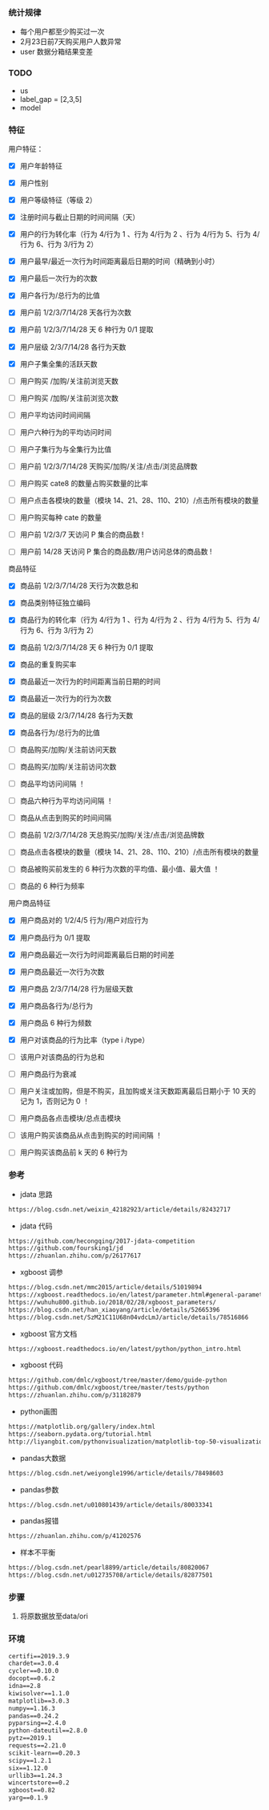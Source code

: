 
### 统计规律
- 每个用户都至少购买过一次
- 2月23日前7天购买用户人数异常
- user 数据分箱结果变差

### TODO
- us 
- label_gap = [2,3,5]
- model


### 特征
用户特征：    
- [x] 用户年龄特征
- [x] 用户性别
- [x] 用户等级特征（等级 2）
- [x] 注册时间与截止日期的时间间隔（天）
- [x] 用户的行为转化率（行为 4/行为 1 、行为 4/行为 2 、行为 4/行为 5、行为 4/行为 6、行为 3/行为 2）
- [x] 用户最早/最近一次行为时间距离最后日期的时间（精确到小时）
- [x] 用户最后一次行为的次数
- [x] 用户各行为/总行为的比值
- [x] 用户前 1/2/3/7/14/28 天各行为次数
- [x] 用户前 1/2/3/7/14/28 天 6 种行为 0/1 提取
- [x] 用户层级 2/3/7/14/28 各行为天数 
- [x] 用户子集全集的活跃天数

- [ ] 用户购买 /加购/关注前浏览天数
- [ ] 用户购买 /加购/关注前浏览次数
- [ ] 用户平均访问时间间隔
- [ ] 用户六种行为的平均访问时间
- [ ] 用户子集行为与全集行为比值
- [ ] 用户前 1/2/3/7/14/28 天购买/加购/关注/点击/浏览品牌数
- [ ] 用户购买 cate8 的数量占购买数量的比率
- [ ] 用户点击各模块的数量（模块 14、21、28、110、210）/点击所有模块的数量
- [ ] 用户购买每种 cate 的数量
- [ ] 用户前 1/2/3/7 天访问 P 集合的商品数 !
- [ ] 用户前 14/28 天访问 P 集合的商品数/用户访问总体的商品数 !

商品特征
- [x] 商品前 1/2/3/7/14/28 天行为次数总和
- [x] 商品类别特征独立编码
- [x] 商品行为的转化率（行为 4/行为 1 、行为 4/行为 2 、行为 4/行为 5、行为 4/行为 6、行为 3/行为 2）
- [x] 商品前 1/2/3/7/14/28 天 6 种行为 0/1 提取
- [x] 商品的重复购买率 
- [x] 商品最近一次行为的时间距离当前日期的时间
- [x] 商品最近一次行为的行为次数
- [x] 商品的层级 2/3/7/14/28 各行为天数
- [x] 商品各行为/总行为的比值

- [ ] 商品购买/加购/关注前访问天数
- [ ] 商品购买/加购/关注前访问次数
- [ ] 商品平均访问间隔 ！
- [ ] 商品六种行为平均访问间隔 ！
- [ ] 商品从点击到购买的时间间隔
- [ ] 商品前 1/2/3/7/14/28 天总购买/加购/关注/点击/浏览品牌数
- [ ] 商品点击各模块的数量（模块 14、21、28、110、210）/点击所有模块的数量
- [ ] 商品被购买前发生的 6 种行为次数的平均值、最小值、最大值 ！
- [ ] 商品的 6 种行为频率


用户商品特征
- [x] 用户商品对的 1/2/4/5 行为/用户对应行为
- [x] 用户商品行为 0/1 提取
- [x] 用户商品最近一次行为时间距离最后日期的时间差
- [x] 用户商品最近一次行为次数
- [x] 用户商品 2/3/7/14/28 行为层级天数
- [x] 用户商品各行为/总行为
- [x] 用户商品 6 种行为频数
- [x] 用户对该商品的行为比率（type i /type）

- [ ] 该用户对该商品的行为总和
- [ ] 用户商品行为衰减
- [ ] 用户关注或加购，但是不购买，且加购或关注天数距离最后日期小于 10 天的记为 1，否则记为 0 ！
- [ ] 用户商品各点击模块/总点击模块
- [ ] 该用户购买该商品从点击到购买的时间间隔 ！
- [ ] 用户购买该商品前 k 天的 6 种行为

### 参考
- jdata 思路
```txt
https://blog.csdn.net/weixin_42182923/article/details/82432717
```
- jdata 代码
```txt    
https://github.com/hecongqing/2017-jdata-competition
https://github.com/foursking1/jd
https://zhuanlan.zhihu.com/p/26177617
```
- xgboost 调参    
```txt   
https://blog.csdn.net/mmc2015/article/details/51019894
https://xgboost.readthedocs.io/en/latest/parameter.html#general-parameters 
https://wuhuhu800.github.io/2018/02/28/xgboost_parameters/
https://blog.csdn.net/han_xiaoyang/article/details/52665396
https://blog.csdn.net/SzM21C11U68n04vdcLmJ/article/details/78516866
```

- xgboost 官方文档
```txt    
https://xgboost.readthedocs.io/en/latest/python/python_intro.html
```

- xgboost 代码
```txt    
https://github.com/dmlc/xgboost/tree/master/demo/guide-python
https://github.com/dmlc/xgboost/tree/master/tests/python
https://zhuanlan.zhihu.com/p/31182879
```

- python画图
```txt    
https://matplotlib.org/gallery/index.html
https://seaborn.pydata.org/tutorial.html
http://liyangbit.com/pythonvisualization/matplotlib-top-50-visualizations/#20-%E8%BF%9E%E7%BB%AD%E5%8F%98%E9%87%8F%E7%9A%84%E7%9B%B4%E6%96%B9%E5%9B%BE-histogram-for-continuous-variable
```

- pandas大数据
```txt    
https://blog.csdn.net/weiyongle1996/article/details/78498603
```

- pandas参数
```txt    
https://blog.csdn.net/u010801439/article/details/80033341
```

- pandas报错
```txt    
https://zhuanlan.zhihu.com/p/41202576
```

- 样本不平衡
```txt    
https://blog.csdn.net/pearl8899/article/details/80820067
https://blog.csdn.net/u012735708/article/details/82877501
```


### 步骤
1. 将原数据放至data/ori 

### 环境
```txt
certifi==2019.3.9
chardet==3.0.4
cycler==0.10.0
docopt==0.6.2
idna==2.8
kiwisolver==1.1.0
matplotlib==3.0.3
numpy==1.16.3
pandas==0.24.2
pyparsing==2.4.0
python-dateutil==2.8.0
pytz==2019.1
requests==2.21.0
scikit-learn==0.20.3
scipy==1.2.1
six==1.12.0
urllib3==1.24.3
wincertstore==0.2
xgboost==0.82
yarg==0.1.9
```
